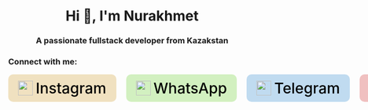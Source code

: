 <h1 align="center">Hi 👋, I'm Nurakhmet</h1>
<h3 align="center">A passionate fullstack developer from Kazakstan</h3>

<h3 align="left">Connect with me:</h3>

<div class="link-box">

<a href="https://www.instagram.com/" class="link" style="background: #f0e1c0;">
	<img src="https://upload.wikimedia.org/wikipedia/commons/a/a5/Instagram_icon.png">
	Instagram
</a>

<a href="https://web.whatsapp.com/" class="link" style="background: #d2f0c0;">
	<img src="https://static.whatsapp.net/rsrc.php/v4/yP/r/rYZqPCBaG70.png">
	WhatsApp
</a>

<a href="https://telegram.org/" class="link" style="background: #c0dbf0;">
	<img src="https://upload.wikimedia.org/wikipedia/commons/thumb/8/83/Telegram_2019_Logo.svg/2048px-Telegram_2019_Logo.svg.png">
	Telegram
</a>

<a href="https://www.instagram.com/" class="link" style="background: #f0c0c0;">
	<img src="https://cdn-icons-png.flaticon.com/512/1384/1384060.png">
	YouTube
</a>

</div>

<style>
	.link-box {
		display: grid;
		grid-template-columns: repeat(4, 1fr);
		gap: 20px;
	}

	.link {
		padding: 10px 20px;
		display: flex;
		align-items: center;
		gap: 6px;
		
		color: black;
		font-size: 30px;
		font-weight: 500;
		text-decoration: none;

		transition: all 0.3s;
		border-radius: 10px;

		&:hover {
			color: black;
			transform: scale(0.95);
		}

		img {
			width: 30px;
			height: 30px;
		}
	}
</style>
